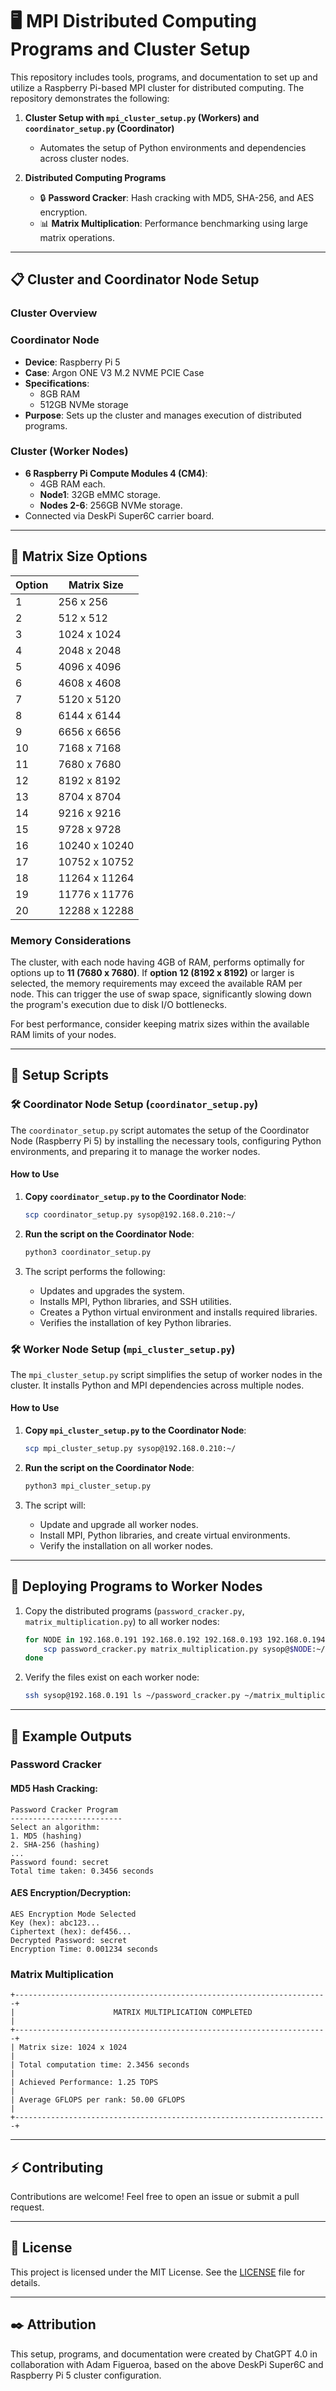 
# 🖥️ MPI Distributed Computing Programs and Cluster Setup

This repository includes tools, programs, and documentation to set up and utilize a Raspberry Pi-based MPI cluster for distributed computing. The repository demonstrates the following:

1. **Cluster Setup with `mpi_cluster_setup.py` (Workers) and `coordinator_setup.py` (Coordinator)**
   - Automates the setup of Python environments and dependencies across cluster nodes.

2. **Distributed Computing Programs**
   - 🔒 **Password Cracker**: Hash cracking with MD5, SHA-256, and AES encryption.
   - 📊 **Matrix Multiplication**: Performance benchmarking using large matrix operations.

---

## 📋 Cluster and Coordinator Node Setup

### **Cluster Overview**

### **Coordinator Node**
- **Device**: Raspberry Pi 5
- **Case**: Argon ONE V3 M.2 NVME PCIE Case
- **Specifications**:
  - 8GB RAM
  - 512GB NVMe storage
- **Purpose**: Sets up the cluster and manages execution of distributed programs.

### **Cluster (Worker Nodes)**
- **6 Raspberry Pi Compute Modules 4 (CM4)**:
  - 4GB RAM each.
  - **Node1**: 32GB eMMC storage.
  - **Nodes 2-6**: 256GB NVMe storage.
- Connected via DeskPi Super6C carrier board.

---

## 📏 Matrix Size Options

| Option | Matrix Size |
|--------|-------------|
| 1      | 256 x 256   |
| 2      | 512 x 512   |
| 3      | 1024 x 1024 |
| 4      | 2048 x 2048 |
| 5      | 4096 x 4096 |
| 6      | 4608 x 4608 |
| 7      | 5120 x 5120 |
| 8      | 6144 x 6144 |
| 9      | 6656 x 6656 |
| 10     | 7168 x 7168 |
| 11     | 7680 x 7680 |
| 12     | 8192 x 8192 |
| 13     | 8704 x 8704 |
| 14     | 9216 x 9216 |
| 15     | 9728 x 9728 |
| 16     | 10240 x 10240 |
| 17     | 10752 x 10752 |
| 18     | 11264 x 11264 |
| 19     | 11776 x 11776 |
| 20     | 12288 x 12288 |

### Memory Considerations
The cluster, with each node having 4GB of RAM, performs optimally for options up to **11 (7680 x 7680)**. If **option 12 (8192 x 8192)** or larger is selected, the memory requirements may exceed the available RAM per node. This can trigger the use of swap space, significantly slowing down the program's execution due to disk I/O bottlenecks.

For best performance, consider keeping matrix sizes within the available RAM limits of your nodes.

---

## 🚀 Setup Scripts

### 🛠️ Coordinator Node Setup (`coordinator_setup.py`)
The `coordinator_setup.py` script automates the setup of the Coordinator Node (Raspberry Pi 5) by installing the necessary tools, configuring Python environments, and preparing it to manage the worker nodes.

#### How to Use
1. **Copy `coordinator_setup.py` to the Coordinator Node**:
   ```bash
   scp coordinator_setup.py sysop@192.168.0.210:~/
   ```

2. **Run the script on the Coordinator Node**:
   ```bash
   python3 coordinator_setup.py
   ```

3. The script performs the following:
   - Updates and upgrades the system.
   - Installs MPI, Python libraries, and SSH utilities.
   - Creates a Python virtual environment and installs required libraries.
   - Verifies the installation of key Python libraries.

### 🛠️ Worker Node Setup (`mpi_cluster_setup.py`)
The `mpi_cluster_setup.py` script simplifies the setup of worker nodes in the cluster. It installs Python and MPI dependencies across multiple nodes.

#### How to Use
1. **Copy `mpi_cluster_setup.py` to the Coordinator Node**:
   ```bash
   scp mpi_cluster_setup.py sysop@192.168.0.210:~/
   ```

2. **Run the script on the Coordinator Node**:
   ```bash
   python3 mpi_cluster_setup.py
   ```

3. The script will:
   - Update and upgrade all worker nodes.
   - Install MPI, Python libraries, and create virtual environments.
   - Verify the installation on all worker nodes.

---

## 📂 Deploying Programs to Worker Nodes

1. Copy the distributed programs (`password_cracker.py`, `matrix_multiplication.py`) to all worker nodes:
   ```bash
   for NODE in 192.168.0.191 192.168.0.192 192.168.0.193 192.168.0.194 192.168.0.195 192.168.0.196; do
       scp password_cracker.py matrix_multiplication.py sysop@$NODE:~/
   done
   ```

2. Verify the files exist on each worker node:
   ```bash
   ssh sysop@192.168.0.191 ls ~/password_cracker.py ~/matrix_multiplication.py
   ```

---

## 🎯 Example Outputs

### Password Cracker
#### MD5 Hash Cracking:
```plaintext
Password Cracker Program
-------------------------
Select an algorithm:
1. MD5 (hashing)
2. SHA-256 (hashing)
...
Password found: secret
Total time taken: 0.3456 seconds
```

#### AES Encryption/Decryption:
```plaintext
AES Encryption Mode Selected
Key (hex): abc123...
Ciphertext (hex): def456...
Decrypted Password: secret
Encryption Time: 0.001234 seconds
```

### Matrix Multiplication
```plaintext
+----------------------------------------------------------------------+
|                      MATRIX MULTIPLICATION COMPLETED                 |
+----------------------------------------------------------------------+
| Matrix size: 1024 x 1024                                             |
| Total computation time: 2.3456 seconds                               |
| Achieved Performance: 1.25 TOPS                                      |
| Average GFLOPS per rank: 50.00 GFLOPS                                |
+----------------------------------------------------------------------+
```

---

## ⚡ Contributing
Contributions are welcome! Feel free to open an issue or submit a pull request.

---

## 📜 License
This project is licensed under the MIT License. See the [LICENSE](LICENSE) file for details.

---

## ✒️ Attribution
This setup, programs, and documentation were created by ChatGPT 4.0 in collaboration with Adam Figueroa, based on the above DeskPi Super6C and Raspberry Pi 5 cluster configuration.
